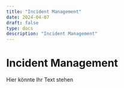 ```yaml
---
title: "Incident Management"
date: 2024-04-07
draft: false
type: docs
description: "Incident Management"
---
```


# Incident Management

Hier könnte Ihr Text stehen